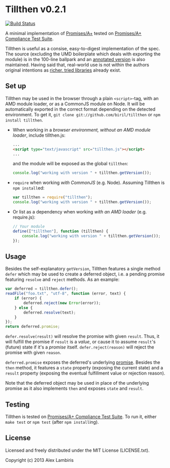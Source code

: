 Tillthen v0.2.1
===============

[![Build Status](https://travis-ci.org/biril/tillthen.png)](https://travis-ci.org/biril/tillthen)

A minimal implementation of [Promises/A+](https://github.com/promises-aplus/promises-spec) tested
on [Promises/A+ Compliance Test Suite](https://github.com/promises-aplus/promises-tests). 

Tillthen is useful as a consise, easy-to-digest implementation of the spec. The source (excluding
the UMD boilerplate which deals with exporting the module) is in the 100-line ballpark and an
[annotated version](http://biril.github.io/tillthen/) is also maintained. Having said that,
real-world use is not within the authors original intentions as
[richer, tried libraries](https://github.com/kriskowal/q) already exist.


Set up
------

Tillthen may be used in the browser through a plain `<script>`-tag, with an AMD module loader,
or as a CommonJS module on Node. It will be automatically exported in the correct format depending
on the detected environment. To get it, `git clone git://github.com/biril/tillthen` or
`npm install tillthen`.

* When working in a *browser environment, without an AMD module loader*, include tillthen.js:

    ```html
    ...
    <script type="text/javascript" src="tillthen.js"></script>
    ...
    ```

    and the module will be exposed as the global `tillthen`:

    ```javascript
    console.log("working with version " + tillthen.getVersion());
    ```

* `require` when working *with CommonJS* (e.g. Node). Assuming Tillthen is `npm install`ed:

    ```javascript
    var tillthen = require("tillthen");
    console.log("working with version " + tillthen.getVersion());
    ```

* Or list as a dependency when working *with an AMD loader* (e.g. require.js):

    ```javascript
    // Your module
    define(["tillthen"], function (tillthen) {
    	console.log("working with version " + tillthen.getVersion());
    });
    ```


Usage
-----

Besides the self-explanatory `getVersion`, Tillthen features a single method `defer` which may be
used to create a deferred object, i.e. a pending promise featuring `resolve` and `reject` methods.
As an example:

```javascript
var deferred = tillthen.defer();
readFile("foo.txt", "utf-8", function (error, text) {
    if (error) {
        deferred.reject(new Error(error));
    } else {
        deferred.resolve(text);
    }
});
return deferred.promise;
```

`defer.resolve(result)` will resolve the promise with given `result`. Thus, it will fulfill the
promise if `result` is a _value_, or cause it to assume `result`'s (future) state if it's a
_promise_ itself. `defer.reject(reason)` will reject the promise with given `reason`.

`deferred.promise` exposes the deferred's underlying
[promise](https://github.com/promises-aplus/promises-spec). Besides the `then` method, it features
a `state` property (exposing the current state) and a `result` property (exposing the eventual
fulfillment value or rejection reason).

Note that the deferred object may be used in place of the underlying promise as it also implements
`then` and exposes `state` and `result`.


Testing
-------

Tillthen is tested on
[Promises/A+ Compliance Test Suite](https://github.com/promises-aplus/promises-tests). To run it,
either `make test` or `npm test` (after `npm install`ing).


License
-------

Licensed and freely distributed under the MIT License (LICENSE.txt).

Copyright (c) 2013 Alex Lambiris

